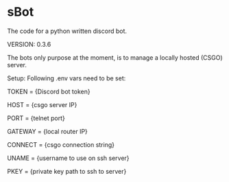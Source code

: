 # sBot
The code for a python written discord bot.

VERSION: 0.3.6

The bots only purpose at the moment, is to manage a locally hosted (CSGO) server.


Setup:
Following .env vars need to be set:

TOKEN = {Discord bot token}

HOST = {csgo server IP}

PORT = {telnet port}

GATEWAY = {local router IP}

CONNECT = {csgo connection string}

UNAME = {username to use on ssh server}

PKEY = {private key path to ssh to server}
